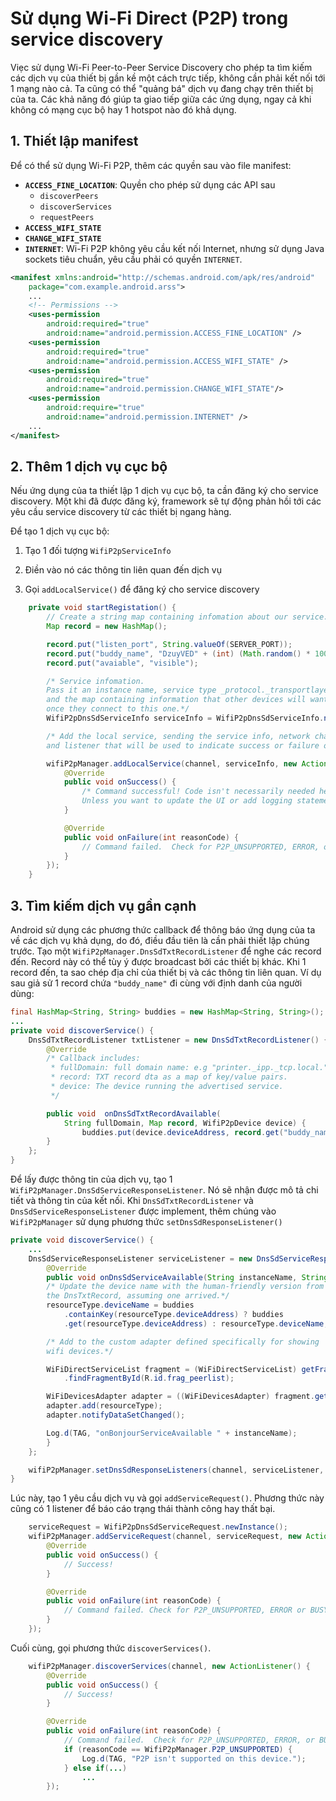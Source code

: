 # Sử dụng Wi-Fi Direct (P2P) trong service discovery

Viẹc sử dụng Wi-Fi Peer-to-Peer Service Discovery cho phép ta tìm kiếm các dịch vụ của thiết bị gần kề một cách trực tiếp, không cần phải kết nối tới 1 mạng nào cả. Ta cũng có thể "quảng bá" dịch vụ đang chạy trên thiết bị của ta. Các khả năng đó giúp ta giao tiếp giữa các ứng dụng, ngay cả khi không có mạng cục bộ hay 1 hotspot nào đó khả dụng.

## 1. Thiết lập manifest

Để có thể sử dụng Wi-Fi P2P, thêm các quyền sau vào file manifest:

- **`ACCESS_FINE_LOCATION`**: Quyền cho phép sử dụng các API sau
  - `discoverPeers`
  - `discoverServices`
  - `requestPeers`
- **`ACCESS_WIFI_STATE`**
- **`CHANGE_WIFI_STATE`**
- **`INTERNET`**: Wi-Fi P2P không yêu cầu kết nối Internet, nhưng sử dụng Java sockets tiêu chuẩn, yêu cầu phải có quyền `INTERNET`.

```XML
<manifest xmlns:android="http://schemas.android.com/apk/res/android"
    package="com.example.android.arss">
    ...
    <!-- Permissions -->
    <uses-permission
        android:required="true"
        android:name="android.permission.ACCESS_FINE_LOCATION" />
    <uses-permission
        android:required="true"
        android:name="android.permission.ACCESS_WIFI_STATE" />
    <uses-permission
        android:required="true"
        android:name="android.permission.CHANGE_WIFI_STATE"/>
    <uses-permission
        android:require="true"
        android:name="android.permission.INTERNET" />
    ...
</manifest>
```

## 2. Thêm 1 dịch vụ cục bộ

Nếu ứng dụng của ta thiết lập 1 dịch vụ cục bộ, ta cần đăng ký cho service discovery. Một khi đã được đăng ký, framework sẽ tự động phản hồi tới các yêu cầu service discovery từ các thiết bị ngang hàng.

Để tạo 1 dịch vụ cục bộ:

  1. Tạo 1 đối tượng `WifiP2pServiceInfo`

  2. Điền vào nó các thông tin liên quan đến dịch vụ

  3. Gọi `addLocalService()` để đăng ký cho service discovery

```Java
    private void startRegistation() {
        // Create a string map containing infomation about our service.
        Map record = new HashMap();

        record.put("listen_port", String.valueOf(SERVER_PORT));
        record.put("buddy_name", "DzuyVED" + (int) (Math.random() * 1000));
        record.put("avaiable", "visible");

        /* Service infomation.
        Pass it an instance name, service type _protocol._transportlayer
        and the map containing information that other devices will want
        once they connect to this one.*/
        WifiP2pDnsSdServiceInfo serviceInfo = WifiP2pDnsSdServiceInfo.newInstance("_test", "_presence._tcp", record);

        /* Add the local service, sending the service info, network channel,
        and listener that will be used to indicate success or failure of the request.*/

        wifiP2pManager.addLocalService(channel, serviceInfo, new ActionListener() {
            @Override
            public void onSuccess() {
                /* Command successful! Code isn't necessarily needed here,
                Unless you want to update the UI or add logging statements. */
            }

            @Override
            public void onFailure(int reasonCode) {
                // Command failed.  Check for P2P_UNSUPPORTED, ERROR, or BUSY
            }
        });
    }
```

## 3. Tìm kiếm dịch vụ gần cạnh

Android sử dụng các phương thức callback để thông báo ứng dụng của ta về các dịch vụ khả dụng, do đó, điều đầu tiên là cần phải thiết lập chúng trước.
Tạo một `WifiP2pManager.DnsSdTxtRecordListener` để nghe các record đến. Record này có thể tùy ý được broadcast bởi các thiết bị khác. Khi 1 record đến, ta sao chép địa chỉ của thiết bị và các thông tin liên quan.
Ví dụ sau giả sử 1 record chứa `"buddy_name"` đi cùng với định danh của người dùng:

```Java
final HashMap<String, String> buddies = new HashMap<String, String>();
...
private void discoverService() {
    DnsSdTxtRecordListener txtListener = new DnsSdTxtRecordListener() {
        @Override
        /* Callback includes:
         * fullDomain: full domain name: e.g "printer._ipp._tcp.local."
         * record: TXT record dta as a map of key/value pairs.
         * device: The device running the advertised service.
         */

        public void  onDnsSdTxtRecordAvailable(
            String fullDomain, Map record, WifiP2pDevice device) {
                buddies.put(device.deviceAddress, record.get("buddy_name"));
        }
    };
}
```

Để lấy được thông tin của dịch vụ, tạo 1 `WifiP2pManager.DnsSdServiceResponseListener`. Nó sẽ nhận được mô tả chi tiết và thông tin của kết nối. Khi `DnsSdTxtRecordListener` và `DnsSdServiceResponseListener` được implement, thêm chúng vào `WifiP2pManager` sử dụng phương thức `setDnsSdResponseListener()`

```Java
private void discoverService() {
    ...
    DnsSdServiceResponseListener serviceListener = new DnsSdServiceResponseListener() {
        @Override
        public void onDnsSdServiceAvailable(String instanceName, String registationType, WifiP2pDevice resourceType) {
        /* Update the device name with the human-friendly version from
        the DnsTxtRecord, assuming one arrived.*/
        resourceType.deviceName = buddies
            .containKey(resourceType.deviceAddress) ? buddies
            .get(resourceType.deviceAddress) : resourceType.deviceName;

        /* Add to the custom adapter defined specifically for showing
        wifi devices.*/

        WiFiDirectServiceList fragment = (WiFiDirectServiceList) getFragmentManager()
            .findFragmentById(R.id.frag_peerlist);

        WiFiDevicesAdapter adapter = ((WiFiDevicesAdapter) fragment.getListAdapter());
        adapter.add(resourceType);
        adapter.notifyDataSetChanged();

        Log.d(TAG, "onBonjourServiceAvailable " + instanceName);
        }
    };

    wifiP2pManager.setDnsSdResponseListeners(channel, serviceListener, txtListener);
}
```

Lúc này, tạo 1 yêu cầu dịch vụ và gọi `addServiceRequest()`. Phương thức này cũng có 1 listener để báo cáo trạng thái thành công hay thất bại.

```Java
    serviceRequest = WifiP2pDnsSdServiceRequest.newInstance();
    wifiP2pManager.addServiceRequest(channel, serviceRequest, new ActionListener() {
        @Override
        public void onSuccess() {
            // Success!
        }

        @Override
        public void onFailure(int reasonCode) {
            // Command failed. Check for P2P_UNSUPPORTED, ERROR or BUSY
        }
    });
```

Cuối cùng, gọi phương thức `discoverServices()`.

```Java
    wifiP2pManager.discoverServices(channel, new ActionListener() {
        @Override
        public void onSuccess() {
            // Success!
        }

        @Override
        public void onFailure(int reasonCode) {
            // Command failed.  Check for P2P_UNSUPPORTED, ERROR, or BUSY
            if (reasonCode == WifiP2pManager.P2P_UNSUPPORTED) {
                Log.d(TAG, "P2P isn't supported on this device.");
            } else if(...)
                ...
        });
```
